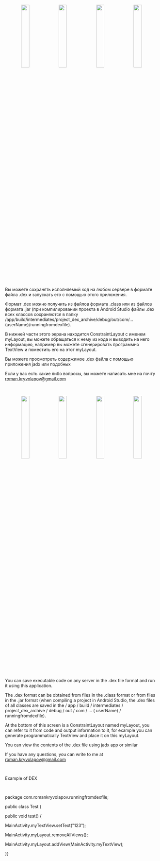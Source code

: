 

<br>
<div align="center">
<img src="https://raw.githubusercontent.com/RomanKryvolapov/Java-and-Android/master/RunningfromDEXfile%20-%202020%20-%20Android/Screenshot_1.jpg" width="23%" />&nbsp;&nbsp;<img src="https://raw.githubusercontent.com/RomanKryvolapov/Java-and-Android/master/RunningfromDEXfile%20-%202020%20-%20Android/Screenshot_2.jpg" width="23%" />&nbsp;&nbsp;<img src="https://raw.githubusercontent.com/RomanKryvolapov/Java-and-Android/master/RunningfromDEXfile%20-%202020%20-%20Android/Screenshot_3.jpg" width="23%" />&nbsp;&nbsp;<img src="https://raw.githubusercontent.com/RomanKryvolapov/Java-and-Android/master/RunningfromDEXfile%20-%202020%20-%20Android/Screenshot_4.jpg" width="23%" />
</div>
<br>

<p>Вы можете сохранять исполняемый код на любом сервере в формате файла .dex и запускать его с помощью этого приложения. </p>
<p>Формат .dex  можно получить из файлов формата .class или из файлов формата .jar (при компилировании проекта в Android Studio файлы .dex всех классов сохраняются в папку /app/build/intermediates/project_dex_archive/debug/out/com/...(userName)/runningfromdexfile). </p>
<p>В нижней части этого экрана находится ConstraintLayout с именем myLayout, вы можете обращаться к нему из кода и выводить на него информацию, например вы можете сгенерировать программно TextView и поместить его на этот myLayout. </p>
<p>Вы можете просмотреть содержимое .dex файла с помощью приложения jadx или подобных</p>
<p>Если у вас есть какие либо вопросы, вы можете написать мне на почту <a href="mailto:roman.kryvolapov@gmail.com">roman.kryvolapov@gmail.com</a></p>
<br>
<br>
<div align="center">
<img src="https://raw.githubusercontent.com/RomanKryvolapov/Java-and-Android/master/RunningfromDEXfile%20-%202020%20-%20Android/Screenshot_5.jpg" width="23%" />&nbsp;&nbsp;<img src="https://raw.githubusercontent.com/RomanKryvolapov/Java-and-Android/master/RunningfromDEXfile%20-%202020%20-%20Android/Screenshot_6.jpg" width="23%" />&nbsp;&nbsp;<img src="https://raw.githubusercontent.com/RomanKryvolapov/Java-and-Android/master/RunningfromDEXfile%20-%202020%20-%20Android/Screenshot_7.jpg" width="23%" />&nbsp;&nbsp;<img src="https://raw.githubusercontent.com/RomanKryvolapov/Java-and-Android/master/RunningfromDEXfile%20-%202020%20-%20Android/Screenshot_8.jpg" width="23%" />
</div>
<br>
<p>You can save executable code on any server in the .dex file format and run it using this application. </p>
<p>The .dex format can be obtained from files in the .class format or from files in the .jar format (when compiling a project in Android Studio, the .dex files of all classes are saved in the / app / build / intermediates / project_dex_archive / debug / out / com / ... ( userName) / runningfromdexfile).</p>
<p>At the bottom of this screen is a ConstraintLayout named myLayout, you can refer to it from code and output information to it, for example you can generate programmatically TextView and place it on this myLayout.</p>
<p>You can view the contents of the .dex file using jadx app or similar</p>
<p>If you have any questions, you can write to me at <a href="mailto:roman.kryvolapov@gmail.com">roman.kryvolapov@gmail.com</a></p>
<br>

<p>Example of DEX</p><br>
<p>package com.romankryvolapov.runningfromdexfile;</p>
<p>public class Test {</p>
<p>public void test() {</p>
<p>MainActivity.myTextView.setText("123");</p>
<p>MainActivity.myLayout.removeAllViews();</p>
<p>MainActivity.myLayout.addView(MainActivity.myTextView);</p>
<p>}}</p>



